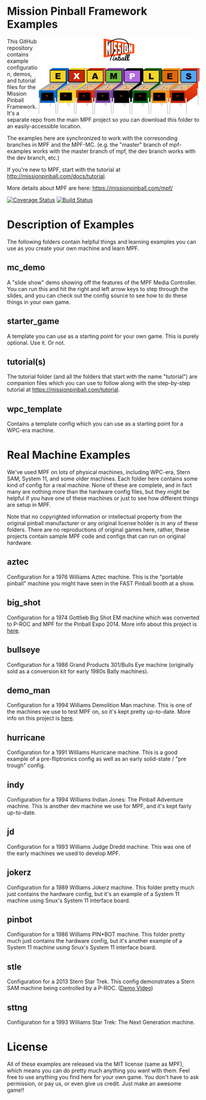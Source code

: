 Mission Pinball Framework Examples
==================================

<img align="right" height="200" src="mpf-examples-logo.png"/>

This GitHub repository contains example configuration, demos, and tutorial files for the Mission Pinball Framework. It's
a separate repo from the main MPF project so you can download this folder to an easily-accessible location.

The examples here are synchronized to work with the corresonding branches in MPF and the MPF-MC. (e.g. the "master"
branch of mpf-examples works with the master branch of mpf, the dev branch works with the dev branch, etc.)

If you're new to MPF, start with the tutorial at http://missionpinball.com/docs/tutorial.

More details about MPF are here: https://missionpinball.com/mpf/

[![Coverage Status](https://coveralls.io/repos/missionpinball/mpf-examples/badge.svg?branch=dev&service=github)](https://coveralls.io/github/missionpinball/mpf-examples?branch=dev)
[![Build Status](https://travis-ci.org/missionpinball/mpf-examples.svg?branch=dev)](https://travis-ci.org/missionpinball/mpf-examples)


Description of Examples
=======================
The following folders contain helpful things and learning examples you can use as you create your own machine and learn
MPF.

mc_demo
-------
A "slide show" demo showing off the features of the MPF Media Controller. You can run this and hit the right and left
arrow keys to step through the slides, and you can check out the config source to see how to do these things in your own
game.

starter_game
------------
A template you can use as a starting point for your own game. This is purely optional. Use it. Or not.

tutorial(s)
-----------
The tutorial folder (and all the folders that start with the name "tutorial") are companion files which you can use to
follow along with the step-by-step tutorial at https://missionpinball.com/tutorial.

wpc_template
--------------------
Contains a template config which you can use as a starting point for a WPC-era machine.


Real Machine Examples
=====================
We've used MPF on lots of physical machines, including WPC-era, Stern SAM, System 11, and some older machines. Each
folder here contains some kind of config for a real machine. None of these are complete, and in fact many are nothing
more than the hardware config files, but they might be helpful if you have one of these machines or just to see how
different things are setup in MPF.

Note that no copyrighted information or intellectual property from the original pinball manufacturer or any original
license holder is in any of these folders. There are no reproductions of original games here, rather, these projects
contain sample MPF code and configs that can run on original hardware.

aztec
-----
Configuration for a 1976 Williams Aztec machine. This is the "portable pinball" machine you might have seen in the FAST
Pinball booth at a show.

big_shot
--------
Configuration for a 1974 Gottlieb Big Shot EM machine which was converted to P-ROC and MPF for the Pinball Expo 2014.
More info about this project is [here](https://missionpinball.com/blog/category/games/big-shot-em-conversion/).

bullseye
--------
Configuration for a 1986 Grand Products 301/Bulls Eye machine (originally sold as a conversion kit for early 1980s Bally
machines).

demo_man
--------
Configuration for a 1994 Williams Demolition Man machine. This is one of the machines we use to test MPF on, so it's
kept pretty up-to-date. More info on this project is [here](https://missionpinball.com/blog/category/games/building-demo-man/).

hurricane
---------
Configuration for a 1991 Williams Hurricane machine. This is a good example of a pre-fliptronics config as well as an
early solid-state / "pre trough" config.

indy
----
Configuration for a 1994 Williams Indian Jones: The Pinball Adventure machine. This is another dev machine we use for
MPF, and it's kept fairly up-to-date.

jd
--
Configuration for a 1993 Williams Judge Dredd machine. This was one of the early machines we used to develop MPF.

jokerz
------
Configuration for a 1989 Williams Jokerz machine. This folder pretty much just contains the hardware config, but it's an
example of a System 11 machine using Snux's System 11 interface board.

pinbot
------
Configuration for a 1986 Williams PIN*BOT machine. This folder pretty much just contains the hardware config, but it's
another example of a System 11 machine using Snux's System 11 interface board.

stle
----
Configuration for a 2013 Stern Star Trek. This config demonstrates a Stern SAM machine being controlled by a P-ROC.
([Demo Video](https://www.youtube.com/watch?v=q7IE3rzp-88))

sttng
-----
Configuration for a 1993 Williams Star Trek: The Next Generation machine.

License
=======
All of these examples are released via the MIT license (same as MPF), which means you can do pretty much anything you
want with them. Feel free to use anything you find here for your own game. You don't have to ask permission, or pay us,
or even give us credit. Just make an awesome game!!
